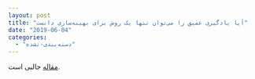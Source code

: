 ```yaml
---
layout: post
title: "آیا یادگیری عمیق را می‌توان تنها یک روش برای بهینه‌سازی دانست"
date: "2019-06-04"
categories: 
  - "دسته‌بندی-نشده"
---
```


[مقاله](http://www.offconvex.org/2019/06/03/trajectories/) جالبی است.

